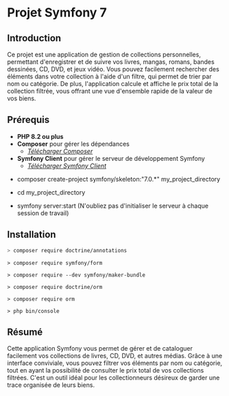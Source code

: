 # Projet Symfony 7

## Introduction

Ce projet est une application de gestion de collections personnelles, permettant d'enregistrer et de suivre vos livres, mangas, romans, bandes dessinées, CD, DVD, et jeux vidéo. Vous pouvez facilement rechercher des éléments dans votre collection à l'aide d'un filtre, qui permet de trier par nom ou catégorie. De plus, l'application calcule et affiche le prix total de la collection filtrée, vous offrant une vue d'ensemble rapide de la valeur de vos biens.

## Prérequis

- **PHP 8.2 ou plus**
- **Composer** pour gérer les dépendances
  - *[Télécharger Composer](https://getcomposer.org/download/)*
- **Symfony Client** pour gérer le serveur de développement Symfony
  - *[Télécharger Symfony Client](https://symfony.com/download)*

*   composer create-project symfony/skeleton:"7.0.*" my_project_directory

*   cd my_project_directory
*   symfony server:start (N'oubliez pas d'initialiser le serveur à chaque session de travail)

## Installation

```bash
> composer require doctrine/annotations
```
```
> composer require symfony/form
```
```
> composer require --dev symfony/maker-bundle
```
```
> composer require doctrine/orm
```
```
> composer require orm
```
```
> php bin/console
```
## Résumé
Cette application Symfony vous permet de gérer et de cataloguer facilement vos collections de livres, CD, DVD, et autres médias. Grâce à une interface conviviale, vous pouvez filtrer vos éléments par nom ou catégorie, tout en ayant la possibilité de consulter le prix total de vos collections filtrées. C'est un outil idéal pour les collectionneurs désireux de garder une trace organisée de leurs biens.
